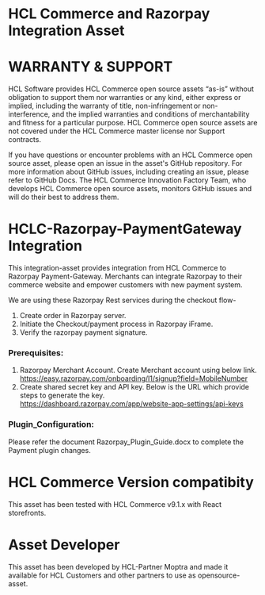 # HCL Commerce and Razorpay Integration Asset

# WARRANTY & SUPPORT

HCL Software provides HCL Commerce open source assets “as-is” without obligation to support them nor warranties or any kind, either express or implied, including the warranty of title, non-infringement or non-interference, and the implied warranties and conditions of merchantability and fitness for a particular purpose. HCL Commerce open source assets are not covered under the HCL Commerce master license nor Support contracts.

If you have questions or encounter problems with an HCL Commerce open source asset, please open an issue in the asset's GitHub repository. For more information about GitHub issues, including creating an issue, please refer to GitHub Docs. The HCL Commerce Innovation Factory Team, who develops HCL Commerce open source assets, monitors GitHub issues and will do their best to address them.

# HCLC-Razorpay-PaymentGateway Integration
This integration-asset provides integration from HCL Commerce to Razorpay Payment-Gateway. Merchants can integrate Razorpay to their commerce website and empower customers with new payment system. 

We are using these Razorpay Rest services during the checkout flow-
1. Create order in Razorpay server.
2. Initiate the Checkout/payment process in Razorpay iFrame.
3. Verify the razorpay payment signature.

### Prerequisites:
1. Razorpay Merchant Account. Create Merchant account using below link.
https://easy.razorpay.com/onboarding/l1/signup?field=MobileNumber
2. Create shared secret key and API key. Below is the URL which provide steps to generate the key.
https://dashboard.razorpay.com/app/website-app-settings/api-keys

### Plugin_Configuration:
Please refer the document Razorpay_Plugin_Guide.docx to complete the Payment plugin changes.

# HCL Commerce Version compatibity
This asset has been tested with HCL Commerce v9.1.x with React storefronts.

# Asset Developer
This asset has been developed by HCL-Partner Moptra and made it available for HCL Customers and other partners to use as opensource-asset.

